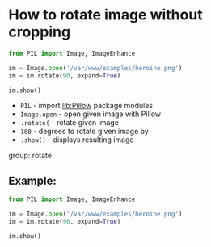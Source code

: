# How to rotate image without cropping

```python
from PIL import Image, ImageEnhance

im = Image.open('/var/www/examples/heroine.png')
im = im.rotate(90, expand=True)

im.show()
```

- `PIL` - import [lib:Pillow](https://onelinerhub.com/python-pillow/how-to-install-python-pillow-module) package modules
- `Image.open` - open given image with Pillow
- `.rotate(` - rotate given image
- `180` - degrees to rotate given image by
- `.show()` - displays resulting image

group: rotate

## Example: 
```python
from PIL import Image, ImageEnhance

im = Image.open('/var/www/examples/heroine.png')
im = im.rotate(90, expand=True)

im.show()
```

